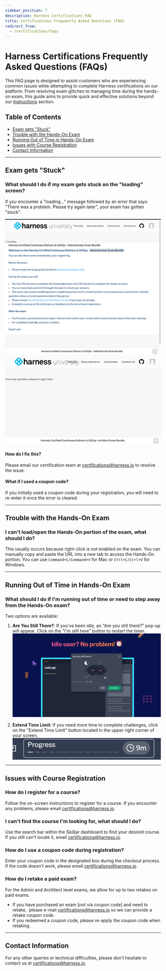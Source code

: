 ```yaml
---
sidebar_position: 7
description: Harness Certifications FAQ 
title: Certifications Frequently Asked Questions (FAQ)
redirect_from:
  - /certifications/faqs
---
```


# Harness Certifications Frequently Asked Questions (FAQs)

This FAQ page is designed to assist customers who are experiencing common issues while attempting to complete Harness certifications on our platform. From resolving exam glitches to managing time during the hands-on exam, this guide aims to provide quick and effective solutions beyond our [Instructions](/university/instructions) section.

## Table of Contents
- [Exam gets "Stuck"](##exam-gets-stuck)
- [Trouble with the Hands-On Exam](##trouble-with-the-hands-on-exam)
- [Running Out of Time in Hands-On Exam](##running-out-of-time-in-hands-on-exam)
- [Issues with Course Registration](##issues-with-course-registration)
- [Contact Information](##contact-information)

---

## Exam gets "Stuck"

### What should I do if my exam gets stuck on the "loading" screen?

If you encounter a "loading..." message followed by an error that says "There was a problem. Please try again later", your exam has gotten "stuck". 

![Error screenshot here](./static/loading-error.png)
![Error screenshot here](./static/registration-error.png)

#### How do I fix this?
Please email our certification team at [certifications@harness.io](mailto:certifications@harness.io) to resolve the issue. 

#### What if I used a coupon code?
If you initially used a coupon code during your registration, you will need to re-enter it once the error is cleared.

---

## Trouble with the Hands-On Exam

### I can't load/open the Hands-On portion of the exam, what should I do?

This usually occurs because right-click is not enabled on the exam. You can manually copy and paste the URL into a new tab to access the Hands-On portion. You can use `Command+C/Command+V` for Mac or `Ctrl+C/Ctrl+V` for Windows.

---

## Running Out of Time in Hands-On Exam

### What should I do if I'm running out of time or need to step away from the Hands-On exam?

Two options are available:

1. **Are You Still There?**: If you've been idle, an "Are you still there?" pop-up will appear. Click on the "I'm still here" button to restart the timer.
    ![Are you still there? screenshot here](./static/running-out-of-time.png)

2. **Extend Time Limit**: If you need more time to complete challenges, click on the "Extend Time Limit" button located in the upper right corner of your screen.
    ![Extend Time screenshot here](./static/instruqt-time-limit.png)

---

## Issues with Course Registration

### How do I register for a course?

Follow the on-screen instructions to register for a course. If you encounter any problems, please email [certifications@harness.io](mailto:certifications@harness.io).

### I can't find the course I'm looking for, what should I do?

Use the search bar within the Skilljar dashboard to find your desired course. If you still can't locate it, email [certifications@harness.io](mailto:certifications@harness.io).

### How do I use a coupon code during registration?

Enter your coupon code in the designated box during the checkout process. If the code doesn't work, please email [certifications@harness.io](mailto:certifications@harness.io).

### How do I retake a paid exam?
For the Admin and Architect level exams, we allow for up to two retakes on paid exams. 

* If you have purchased an exam [not via coupon code] and need to retake,  please e-mail [certifications@harness.io](mailto:certifications@harness.io) so we can provide a retake coupon code.
* If you redeemed a coupon code, please re-apply the coupon code when retaking.

---

## Contact Information

For any other queries or technical difficulties, please don't hesitate to contact us at [certifications@harness.io](mailto:certifications@harness.io).

